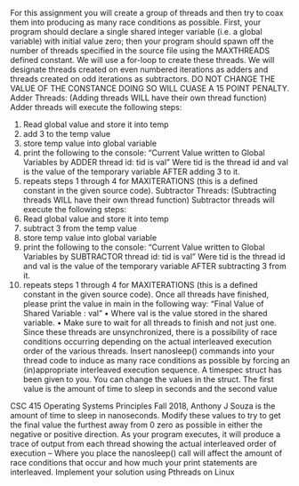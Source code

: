 For this assignment you will create a group of threads and then try to coax them into producing as many race conditions as possible. First, your program should declare a single shared integer variable (i.e. a global variable) with initial value zero; then your program should spawn off the number of threads specified in the source file using the MAXTHREADS defined constant. We will use a for-loop to create these threads. We will designate threads created on even numbered iterations as adders and threads created on odd iterations as subtractors. DO NOT CHANGE THE VALUE OF THE CONSTANCE DOING SO WILL CUASE A 15 POINT PENALTY.
Adder Threads: (Adding threads WILL have their own thread function)
Adder threads will execute the following steps:
1. Read global value and store it into temp
2. add 3 to the temp value
3. store temp value into global variable
4. print the following to the console:
“Current Value written to Global Variables by ADDER thread id: tid is val” Were tid is the thread id and val is the value of the temporary variable AFTER adding 3 to it.
5. repeats steps 1 through 4 for MAXITERATIONS (this is a defined constant in the given source code).
Subtractor Threads: (Subtracting threads WILL have their own thread function)
Subtractor threads will execute the following steps:
1. Read global value and store it into temp
2. subtract 3 from the temp value
3. store temp value into global variable
4. print the following to the console:
“Current Value written to Global Variables by SUBTRACTOR thread id: tid is val”
Were tid is the thread id and val is the value of the temporary variable AFTER subtracting 3 from it.
5. repeats steps 1 through 4 for MAXITERATIONS (this is a defined constant in the given source code).
Once all threads have finished, please print the value in main in the following way: “Final Value of Shared Variable : val”
• Where val is the value stored in the shared variable.
• Make sure to wait for all threads to finish and not just one.
Since these threads are unsynchronized, there is a possibility of race conditions occurring depending on the actual interleaved execution order of the various threads. Insert nanosleep() commands into your thread code to induce as many race conditions as possible by forcing an (in)appropriate interleaved execution sequence. A timespec struct has been given to you. You can change the values in the struct. The first value is the amount of time to sleep in seconds and the second value
 
CSC 415 Operating Systems Principles
Fall 2018, Anthony J Souza
is the amount of time to sleep in nanoseconds. Modify these values to try to get the final value the furthest away from 0 zero as possible in either the negative or positive direction. As your program executes, it will produce a trace of output from each thread showing the actual interleaved order of execution – Where you place the nanosleep() call will affect the amount of race conditions that occur and how much your print statements are interleaved. Implement your solution using Pthreads on Linux
